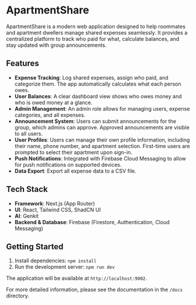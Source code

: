 # ApartmentShare

ApartmentShare is a modern web application designed to help roommates and apartment dwellers manage shared expenses seamlessly. It provides a centralized platform to track who paid for what, calculate balances, and stay updated with group announcements.

## Features

- **Expense Tracking**: Log shared expenses, assign who paid, and categorize them. The app automatically calculates what each person owes.
- **User Balances**: A clear dashboard view shows who owes money and who is owed money at a glance.
- **Admin Management**: An admin role allows for managing users, expense categories, and all expenses.
- **Announcement System**: Users can submit announcements for the group, which admins can approve. Approved announcements are visible to all users.
- **User Profiles**: Users can manage their own profile information, including their name, phone number, and apartment selection. First-time users are prompted to select their apartment upon sign-in.
- **Push Notifications**: Integrated with Firebase Cloud Messaging to allow for push notifications on supported devices.
- **Data Export**: Export all expense data to a CSV file.

## Tech Stack

- **Framework**: Next.js (App Router)
- **UI**: React, Tailwind CSS, ShadCN UI
- **AI**: Genkit
- **Backend & Database**: Firebase (Firestore, Authentication, Cloud Messaging)

## Getting Started

1.  Install dependencies: `npm install`
2.  Run the development server: `npm run dev`

The application will be available at `http://localhost:9002`.

For more detailed information, please see the documentation in the `/docs` directory.
